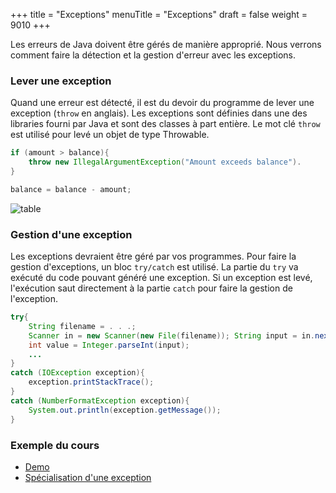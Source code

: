 +++
title = "Exceptions"
menuTitle = "Exceptions"
draft = false
weight = 9010
+++

Les erreurs de Java doivent être gérés de manière approprié. Nous verrons comment faire la détection et la gestion d'erreur avec les exceptions.

### Lever une exception

Quand une erreur est détecté, il est du devoir du programme de lever une exception (`throw` en anglais). Les exceptions sont définies dans une des libraries fourni par Java et sont des classes à part entière. Le mot clé `throw` est utilisé pour levé un objet de type Throwable.

```java
if (amount > balance){
    throw new IllegalArgumentException("Amount exceeds balance").
}

balance = balance - amount;
```

![table](/INF111/images/throwable.jpg)

### Gestion d'une exception

Les exceptions devraient être géré par vos programmes. Pour faire la gestion d'exceptions, un bloc `try/catch` est utilisé. La partie du `try` va exécuté du code pouvant généré une exception. Si un exception est levé, l'exécution saut directement à la partie `catch` pour faire la gestion de l'exception.

```java
try{
    String filename = . . .;
    Scanner in = new Scanner(new File(filename)); String input = in.next();
    int value = Integer.parseInt(input);
    ...
}
catch (IOException exception){
    exception.printStackTrace();
}
catch (NumberFormatException exception){
    System.out.println(exception.getMessage());
}
```

### Exemple du cours

* [Demo](/INF111/sources/ExceptionDemo.java)
* [Spécialisation d'une exception](/INF111/sources/TestException.java)